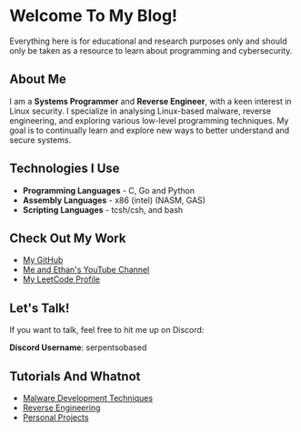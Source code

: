 # Welcome To My Blog!

Everything here is for educational and research purposes only and should only be taken as a resource to learn about programming and cybersecurity.

## About Me

I am a **Systems Programmer** and **Reverse Engineer**, with a keen interest in Linux security. I specialize in analysing Linux-based malware, reverse engineering, and exploring various low-level programming techniques. My goal is to continually learn and explore new ways to better understand and secure systems.

## Technologies I Use

- **Programming Languages** - C, Go and Python
- **Assembly Languages** - x86 (intel) (NASM, GAS)
- **Scripting Languages** - tcsh/csh, and bash

## Check Out My Work

- [My GitHub](https://github.com/humzak711)
- [Me and Ethan's YouTube Channel](https://youtube.com/@TwofishSerpent)
- [My LeetCode Profile](https://leetcode.com/u/humzak711/)

## Let's Talk!

If you want to talk, feel free to hit me up on Discord:

**Discord Username**: serpentsobased

## Tutorials And Whatnot
- [Malware Development Techniques](malware_techniques)
- [Reverse Engineering](reverse_engineering)
- [Personal Projects](projects)
